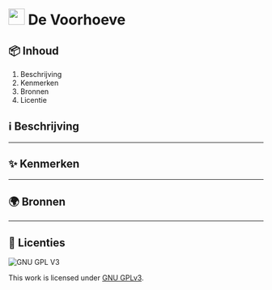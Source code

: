 # <img src="https://user-images.githubusercontent.com/47314813/211351312-ca3f7823-2552-498c-987c-9747ebee92c0.png" height="32px"> De Voorhoeve

## 📦 Inhoud
1. Beschrijving
2. Kenmerken
3. Bronnen
4. Licentie

## ℹ️ Beschrijving
***

## ✨ Kenmerken
***

## 🌍 Bronnen
***

## 🪪 Licenties

![GNU GPL V3](https://www.gnu.org/graphics/gplv3-127x51.png)

This work is licensed under [GNU GPLv3](./LICENSE).
